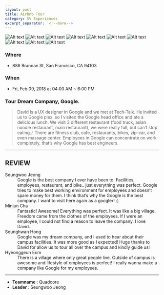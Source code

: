 ```yaml
---
layout: post
title: Airbnb Tour
category: SV Experiences
excerpt_separator:  <!--more-->
---
```


![Alt text](/assets/img/goo1.JPG)
![Alt text](/assets/img/goo2.JPG)
![Alt text](/assets/img/goo3.JPG)
![Alt text](/assets/img/goo4.JPG)
![Alt text](/assets/img/goo5.JPG)
![Alt text](/assets/img/goo6.JPG)
![Alt text](/assets/img/goo7.JPG)
![Alt text](/assets/img/goo8.JPG)
![Alt text](/assets/img/goo9.JPG)
![Alt text](/assets/img/goo10.JPG)

### Where
- 888 Brannan St, San Francisco, CA 94103

### When
- Fri, Feb 09, 2018 at 04:00 AM ~ 6:00 PM

### Tour Dream Company, Google.
 > David is a UX designer in Google and we met at Tech-Talk. He invited us to Google plex, so I visited the Google head office and ate a delicious lunch. We visit 3 different restaurant (food truck, asian noodle restaurant, main restaurant), we were really full, but can’t stop eating..! There are fitness club, cafe, restaurants, bikes, zip-car, and even massage center. Employees in Google can concentrate on work completely, that’s why Google has best engineers. 

* * *

## REVIEW
<dl>
    <dt>Seungwoo Jeong</dt>
        <dd>Google is the best company I ever have been to. Facilities, employees, restaurant, and bike.. just everything was perfect. Google tries to make best working environment for employees and doesn’t spare money for them. I think that’s why the Google is the best company. I want to visit here again as a googler! :)
    </dd>
    <dt>Minjun Cha</dt>
        <dd>Fantastic! Awesome! Everything was perfect. It was like a big village. Freedom came from the clothes of the employees. If I were an employee, I could not find a reason to leave the company. I love David.
        </dd>
    <dt>Seunghwan Hong</dt>
        <dd>Google was my dream company, and I used to hear about their campus facilities. It was more good as I expected! Huge thanks to David for allow us to tour all over the campus and kindly guide us!
        </dd>
    <dt>Hyeonggeun Eom</dt>
        <dd>There is a village where only great people live. Outside of campus is awesome and lifestyle of employees is perfect! I really wanna make a company like Google for my employees.
        </dd>
</dl>

* * *

- **Teamname** : Quadcore 
- **Leader** : Seungwoo Jeong




